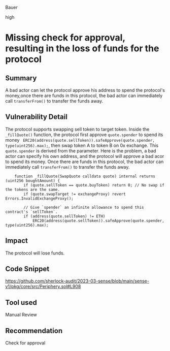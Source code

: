 Bauer

high

# Missing check for approval, resulting in the loss of funds for the protocol

## Summary
A bad actor can let the protocol approve his address to spend the protocol's money,once there are funds in this protocol, the bad actor can immediately call `transferFrom()` to transfer the funds away.
## Vulnerability Detail
The protocol supports swapping sell token to target token. Inside the `_fillQuote()` function, the protocol first approve `quote.spender` to spend its money ` ERC20(address(quote.sellToken)).safeApprove(quote.spender, type(uint256).max);`, then swap token A to token B on 0x exchange. This `quote.spender` is derived from the parameter. Here is the problem, a bad actor can specify his own address, and the protocol will approve a bad acor to spend its money. Once there are funds in this protocol, the bad actor can immediately call `transferFrom()` to transfer the funds away.
```solidity
    function _fillQuote(SwapQuote calldata quote) internal returns (uint256 boughtAmount) {
        if (quote.sellToken == quote.buyToken) return 0; // No swap if the tokens are the same.
        if (quote.swapTarget != exchangeProxy) revert Errors.InvalidExchangeProxy();

        // Give `spender` an infinite allowance to spend this contract's `sellToken`.
        if (address(quote.sellToken) != ETH)
            ERC20(address(quote.sellToken)).safeApprove(quote.spender, type(uint256).max);

```

## Impact
The protocol will lose funds.
## Code Snippet
https://github.com/sherlock-audit/2023-03-sense/blob/main/sense-v1/pkg/core/src/Periphery.sol#L908
## Tool used

Manual Review

## Recommendation
Check for approval
